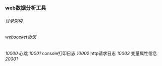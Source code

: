 ### web数据分析工具


###### 目录架构


###### websocket协议

*10000*  心跳
*10001*  console打印日志
*10002*  http请求日志
*10003*  变量属性信息
*20001*  



